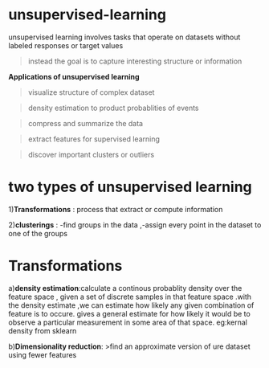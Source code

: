 # unsupervised-learning
unsupervised learning involves tasks that operate on datasets without labeled responses or target values 

>instead the goal is to capture interesting structure or information 

**Applications of unsupervised learning**

>visualize structure of complex dataset

>density estimation to product probablities of events 

>compress and summarize the data

>extract features for supervised learning

>discover important clusters or outliers

# two types of unsupervised learning
1)**Transformations** : process that extract or compute information

2)**clusterings**  : -find groups in the data ,-assign every point in the dataset to one of the groups

# Transformations
a)**density estimation**:calculate a continous probablity density over the feature space , given a set of discrete samples in that feature space .with the density estimate ,we can estimate how likely any given combination of feature is to occure. gives a general estimate for how likely it would be to observe a particular measurement in some area of that space. eg:kernal density from sklearn

b)**Dimensionality reduction**: >find an approximate version of ure dataset using fewer features
